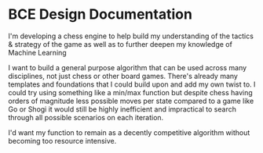 # BCE Design Documentation 

I'm developing a chess engine to help build my understanding of the tactics & strategy of the game as well as to further deepen
my knowledge of Machine Learning 

I want to build a general purpose algorithm that can be used across many disciplines, not just chess or other board games. There's already many templates and foundations 
that I could build upon and add my own twist to. I could try using something like a min/max function but despite chess having orders of magnitude less possible moves per state compared to a game like Go or Shogi it would still be highly inefficient and impractical to search through all possible scenarios on each iteration.

I'd want my function to remain as a decently competitive algorithm without becoming too resource intensive.


